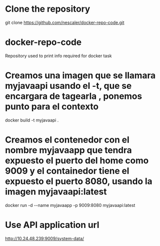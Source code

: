 # Clone the repository
git clone https://github.com/nescaler/docker-repo-code.git

# docker-repo-code
Repository used to print info required for docker task

# Creamos una imagen que se llamara myjavaapi usando el -t, que se encargara de tagearla , ponemos punto para el contexto
docker build -t myjavaapi .

# Creamos el contenedor con el nombre myjavaapp que tendra expuesto el puerto del home como 9009 y el containedor tiene el expuesto el puerto 8080, usando la imagen myjavaapi:latest
docker run -d --name myjavaapp -p 9009:8080 myjavaapi:latest

# Use API application url
http://10.24.48.239:9009/system-data/
